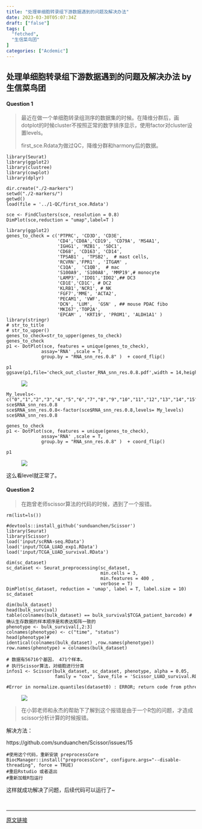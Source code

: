 ```yaml
---
title: "处理单细胞转录组下游数据遇到的问题及解决办法"
date: 2023-03-30T05:07:34Z
draft: ["false"]
tags: [
  "fetched",
  "生信菜鸟团"
]
categories: ["Acdemic"]
---
```

处理单细胞转录组下游数据遇到的问题及解决办法 by 生信菜鸟团
------
<div><section data-tool="mdnice编辑器" data-website="https://www.mdnice.com"><h4 data-tool="mdnice编辑器"><span></span>Question 1<span></span></h4><blockquote data-tool="mdnice编辑器"><p>最近在做一个单细胞转录组测序的数据集的时候。在降维分群后，画dotplot的时候cluster不按照正常的数字排序显示，使用factor对cluster设置levels。</p><p>first_sce.Rdata为做过QC，降维分群和harmony后的数据。</p></blockquote><pre data-tool="mdnice编辑器"><span></span><code><span>library</span>(Seurat)<br><span>library</span>(ggplot2)<br><span>library</span>(clustree)<br><span>library</span>(cowplot)<br><span>library</span>(dplyr)<br><br>dir.create(<span>"./2-markers"</span>)<br>setwd(<span>"./2-markers/"</span>)<br>getwd()<br>load(file = <span>'../1-QC/first_sce.Rdata'</span>) <br><br>sce &lt;- FindClusters(sce, resolution = <span>0.8</span>)<br>DimPlot(sce,reduction = <span>"umap"</span>,label=<span>T</span> )<br><br><span>library</span>(ggplot2) <br>genes_to_check = c(<span>'PTPRC'</span>, <span>'CD3D'</span>, <span>'CD3E'</span>, <br>                   <span>'CD4'</span>,<span>'CD8A'</span>,<span>'CD19'</span>, <span>'CD79A'</span>, <span>'MS4A1'</span>,<br>                   <span>'IGHG1'</span>, <span>'MZB1'</span>, <span>'SDC1'</span>,<br>                   <span>'CD68'</span>, <span>'CD163'</span>, <span>'CD14'</span>, <br>                   <span>'TPSAB1'</span> , <span>'TPSB2'</span>,  <span># mast cells,</span><br>                   <span>'RCVRN'</span>,<span>'FPR1'</span> , <span>'ITGAM'</span> ,<br>                   <span>'C1QA'</span>,  <span>'C1QB'</span>,  <span># mac</span><br>                   <span>'S100A9'</span>, <span>'S100A8'</span>, <span>'MMP19'</span>,<span># monocyte</span><br>                   <span>'LAMP3'</span>, <span>'IDO1'</span>,<span>'IDO2'</span>,<span>## DC3 </span><br>                   <span>'CD1E'</span>,<span>'CD1C'</span>, <span># DC2</span><br>                   <span>'KLRB1'</span>,<span>'NCR1'</span>, <span># NK </span><br>                   <span>'FGF7'</span>,<span>'MME'</span>, <span>'ACTA2'</span>,<br>                   <span>'PECAM1'</span>, <span>'VWF'</span>, <br>                   <span>'DCN'</span>, <span>'LUM'</span>,  <span>'GSN'</span> , <span>## mouse PDAC fibo </span><br>                   <span>'MKI67'</span>,<span>'TOP2A'</span>,<br>                   <span>'EPCAM'</span> , <span>'KRT19'</span>, <span>'PROM1'</span>, <span>'ALDH1A1'</span> )<br><span>library</span>(stringr)  <br><span># str_to_title</span><br><span># str_to_upper()</span><br>genes_to_check=str_to_upper(genes_to_check)<br>genes_to_check<br>p1 &lt;- DotPlot(sce, features = unique(genes_to_check),<br>             assay=<span>'RNA'</span> ,scale = <span>T</span>,<br>             group.by = <span>"RNA_snn_res.0.8"</span> )  + coord_flip()<br><br>p1  <br>ggsave(p1,file=<span>'check_out_cluster_RNA_snn_res.0.8.pdf'</span>,width = <span>14</span>,height = <span>10</span>)<br></code></pre><figure data-tool="mdnice编辑器"><img data-ratio="0.7139938712972421" data-src="https://mmbiz.qpic.cn/mmbiz_png/iaRJcrq2Los9EE2wVrtpfwSEbH3bKwPHJxo1KD1Q0Dqkqo3vyaR6icr1hJGh2Q0bFDhoocdGBFN9kf6utf6RyJeg/640?wx_fmt=png" data-type="png" data-w="979" src="https://mmbiz.qpic.cn/mmbiz_png/iaRJcrq2Los9EE2wVrtpfwSEbH3bKwPHJxo1KD1Q0Dqkqo3vyaR6icr1hJGh2Q0bFDhoocdGBFN9kf6utf6RyJeg/640?wx_fmt=png"></figure><pre data-tool="mdnice编辑器"><span></span><code>My_levels&lt;-c(<span>"0"</span>,<span>"1"</span>,<span>"2"</span>,<span>"3"</span>,<span>"4"</span>,<span>"5"</span>,<span>"6"</span>,<span>"7"</span>,<span>"8"</span>,<span>"9"</span>,<span>"10"</span>,<span>"11"</span>,<span>"12"</span>,<span>"13"</span>,<span>"14"</span>,<span>"15"</span>,<span>"16"</span>,<span>"17"</span>,<span>"18"</span>,<span>"19"</span>,<span>"20"</span>,<span>"21"</span>,<span>"22"</span>,<span>"23"</span>,<span>"24"</span>,<span>"25"</span>,<span>"26"</span>,<span>"27"</span>,<span>"28"</span>,<span>"29"</span>,<span>"30"</span>,<span>"31"</span>)<br>sce$RNA_snn_res.0.8<br>sce$RNA_snn_res.0.8&lt;-factor(sce$RNA_snn_res.0.8,levels= My_levels)<br>sce$RNA_snn_res.0.8<br><br>genes_to_check<br>p1 &lt;- DotPlot(sce, features = unique(genes_to_check),<br>             assay=<span>'RNA'</span> ,scale = <span>T</span>,<br>             group.by = <span>"RNA_snn_res.0.8"</span> )  + coord_flip()<br><br>p1  <br></code></pre><figure data-tool="mdnice编辑器"><img data-ratio="0.9386422976501305" data-src="https://mmbiz.qpic.cn/mmbiz_png/iaRJcrq2Los9EE2wVrtpfwSEbH3bKwPHJKwtUPWYAyWvBSoK2SNh9I96xY7gUnO928kzDGlbBdC5pEFWicB8okGw/640?wx_fmt=png" data-type="png" data-w="766" src="https://mmbiz.qpic.cn/mmbiz_png/iaRJcrq2Los9EE2wVrtpfwSEbH3bKwPHJKwtUPWYAyWvBSoK2SNh9I96xY7gUnO928kzDGlbBdC5pEFWicB8okGw/640?wx_fmt=png"></figure><p data-tool="mdnice编辑器">这么看level就正常了。</p><h4 data-tool="mdnice编辑器"><span></span>Question 2<span></span></h4><blockquote data-tool="mdnice编辑器"><p>在跑曾老师scissor算法的代码的时候，遇到了一个报错。</p></blockquote><pre data-tool="mdnice编辑器"><span></span><code>rm(list=ls())<br><br><span>#devtools::install_github('sunduanchen/Scissor')</span><br><span>library</span>(Seurat)<br><span>library</span>(Scissor)<br>load(<span>'input/scRNA-seq.RData'</span>)<br>load(<span>'input/TCGA_LUAD_exp1.RData'</span>)<br>load(<span>'input/TCGA_LUAD_survival.RData'</span>)<br><br>dim(sc_dataset)<br>sc_dataset &lt;- Seurat_preprocessing(sc_dataset, <br>                                   min.cells = <span>3</span>,<br>                                   min.features = <span>400</span> ,<br>                                   verbose = <span>T</span>)<br>DimPlot(sc_dataset, reduction = <span>'umap'</span>, label = <span>T</span>, label.size = <span>10</span>)<br>sc_dataset<br><br>dim(bulk_dataset)<br>head(bulk_survival)<br>table(colnames(bulk_dataset) == bulk_survival$TCGA_patient_barcode) <span>#确认生存数据的样本顺序是和表达矩阵一致的</span><br>phenotype &lt;- bulk_survival[,<span>2</span>:<span>3</span>]<br>colnames(phenotype) &lt;- c(<span>"time"</span>, <span>"status"</span>)<br>head(phenotype)<span>#</span><br>identical(colnames(bulk_dataset) ,row.names(phenotype))<br>row.names(phenotype) = colnames(bulk_dataset)<br><br><span># 数据有56716个基因， 471个样本。</span><br><span># 执行Scissor算法，对细胞进行分类</span><br>infos1 &lt;- Scissor(bulk_dataset, sc_dataset, phenotype, alpha = <span>0.05</span>, <br>                  family = <span>"cox"</span>, Save_file = <span>'Scissor_LUAD_survival.RData'</span>)<br><br><span>#Error in normalize.quantiles(dataset0) : ERROR; return code from pthread_create() is 22</span><br></code></pre><figure data-tool="mdnice编辑器"><img data-ratio="0.1907051282051282" data-src="https://mmbiz.qpic.cn/mmbiz_png/iaRJcrq2Los9EE2wVrtpfwSEbH3bKwPHJzLP3kB7sMVy5JiaVicDyJltPObkKB9tgANdEc6jzxJUygS7MrkOmeLWw/640?wx_fmt=png" data-type="png" data-w="624" src="https://mmbiz.qpic.cn/mmbiz_png/iaRJcrq2Los9EE2wVrtpfwSEbH3bKwPHJzLP3kB7sMVy5JiaVicDyJltPObkKB9tgANdEc6jzxJUygS7MrkOmeLWw/640?wx_fmt=png"></figure><blockquote data-tool="mdnice编辑器"><p>在小郭老师和永杰的帮助下了解到这个报错是由于一个R包的问题，才造成scissor分析计算的时候报错。</p></blockquote><p data-tool="mdnice编辑器">解决方法：</p><p data-tool="mdnice编辑器">https://github.com/sunduanchen/Scissor/issues/15</p><pre data-tool="mdnice编辑器"><span></span><code><span>#使用这个代码，重新安装 preprocessCore </span><br>BiocManager::install(<span>"preprocessCore"</span>, configure.args=<span>"--disable-threading"</span>, force = <span>TRUE</span>)<br><span>#重启Rstudio 或者退出</span><br><span>#重新加载R包运行</span><br></code></pre><p data-tool="mdnice编辑器">这样就成功解决了问题，后续代码可以运行了~</p></section><p><br></p><p><mp-style-type data-value="10000"></mp-style-type></p></div>  
<hr>
<a href="https://mp.weixin.qq.com/s/OmZ7jpuRJiW8Vp4zWqNWRQ",target="_blank" rel="noopener noreferrer">原文链接</a>

